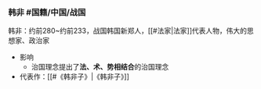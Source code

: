 ### 韩非 #国籍/中国/战国 

韩非：约前280~约前233，战国韩国新郑人，[[#法家|法家]]代表人物，伟大的思想家、政治家
- 影响
	- 治国理念提出了**法、术、势相结合**的治国理念
- 代表作：[[#《韩非子》|《韩非子》]]